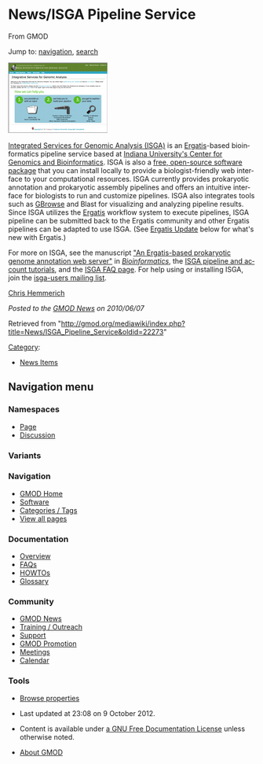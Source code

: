 <div id="mw-page-base" class="noprint">

</div>

<div id="mw-head-base" class="noprint">

</div>

<div id="content" class="mw-body" role="main">

<span id="top"></span>

<div id="mw-js-message" style="display:none;">

</div>



# <span dir="auto">News/ISGA Pipeline Service</span>

<div id="bodyContent">

<div id="siteSub">

From GMOD

</div>

<div id="contentSub">

</div>

<div id="jump-to-nav" class="mw-jump">

Jump to: [navigation](#mw-navigation), [search](#p-search)

</div>

<div id="mw-content-text" class="mw-content-ltr" lang="en" dir="ltr">

<div class="floatright">

<a href="http://isga.cgb.indiana.edu/" rel="nofollow"
title="ISGA at the Center for Genomics and Bioinformatics"><img
src="../../mediawiki/images/5/52/ISGAHomePageThumb.png" width="202"
height="143"
alt="ISGA at the Center for Genomics and Bioinformatics" /></a>

</div>

<a href="http://isga.cgb.indiana.edu/" class="external text"
rel="nofollow">Integrated Services for Genomic Analysis (ISGA)</a> is an
<a href="../Ergatis" class="mw-redirect" title="Ergatis">Ergatis</a>-based
bioinformatics pipeline service based at
<a href="http://cgb.indiana.edu/" class="external text"
rel="nofollow">Indiana University's Center for Genomics and
Bioinformatics</a>. ISGA is also a
<a href="http://sourceforge.net/projects/isga/" class="external text"
rel="nofollow">free, open-source software package</a> that you can
install locally to provide a biologist-friendly web interface to your
computational resources. ISGA currently provides prokaryotic annotation
and prokaryotic assembly pipelines and offers an intuitive interface for
biologists to run and customize pipelines. ISGA also integrates tools
such as [GBrowse](../GBrowse.1 "GBrowse") and Blast for visualizing and
analyzing pipeline results. Since ISGA utilizes the
<a href="../Ergatis" class="mw-redirect" title="Ergatis">Ergatis</a>
workflow system to execute pipelines, ISGA pipeline can be submitted
back to the Ergatis community and other Ergatis pipelines can be adapted
to use ISGA. (See [Ergatis Update](#Ergatis_Update) below for what's new
with Ergatis.)

For more on ISGA, see the manuscript <a
href="http://bioinformatics.oxfordjournals.org/cgi/content/abstract/26/8/1122"
class="external text" rel="nofollow">"An Ergatis-based prokaryotic
genome annotation web server"</a> in
*<a href="http://bioinformatics.oxfordjournals.org/"
class="external text" rel="nofollow">Bioinformatics</a>*, the
<a href="http://isga.cgb.indiana.edu/Help/Tutorial"
class="external text" rel="nofollow">ISGA pipeline and account
tutorials</a>, and the
<a href="http://isga.cgb.indiana.edu/Help/FAQ" class="external text"
rel="nofollow">ISGA FAQ page</a>. For help using or installing ISGA,
join the
<a href="https://lists.sourceforge.net/lists/listinfo/isga-users"
class="external text" rel="nofollow">isga-users mailing list</a>.

[Chris Hemmerich](../User:Chemmeri "User:Chemmeri")

  

<div class="newsfooter">

*Posted to the [GMOD News](../GMOD_News "GMOD News") on 2010/06/07*

</div>

</div>

<div class="printfooter">

Retrieved from
"<http://gmod.org/mediawiki/index.php?title=News/ISGA_Pipeline_Service&oldid=22273>"

</div>

<div id="catlinks" class="catlinks">

<div id="mw-normal-catlinks" class="mw-normal-catlinks">

[Category](../Special:Categories "Special:Categories"):

- [News Items](../Category:News_Items "Category:News Items")

</div>

</div>

<div class="visualClear">

</div>

</div>

</div>

<div id="mw-navigation">

## Navigation menu

<div id="mw-head">



<div id="left-navigation">

<div id="p-namespaces" class="vectorTabs" role="navigation"
aria-labelledby="p-namespaces-label">

### Namespaces

- <span id="ca-nstab-main"><a href="ISGA_Pipeline_Service" accesskey="c"
  title="View the content page [c]">Page</a></span>
- <span id="ca-talk"><a
  href="http://gmod.org/mediawiki/index.php?title=Talk:News/ISGA_Pipeline_Service&amp;action=edit&amp;redlink=1"
  accesskey="t"
  title="Discussion about the content page [t]">Discussion</a></span>

</div>

<div id="p-variants" class="vectorMenu emptyPortlet" role="navigation"
aria-labelledby="p-variants-label">

### 

### Variants[](#)

<div class="menu">

</div>

</div>

</div>

<div id="right-navigation">





</div>



</div>

</div>

</div>

<div id="mw-panel">

<div id="p-logo" role="banner">

<a href="../Main_Page"
style="background-image: url(../../images/GMOD-cogs.png);"
title="Visit the main page"></a>

</div>

<div id="p-Navigation" class="portal" role="navigation"
aria-labelledby="p-Navigation-label">

### Navigation

<div class="body">

- <span id="n-GMOD-Home">[GMOD Home](../Main_Page)</span>
- <span id="n-Software">[Software](../GMOD_Components)</span>
- <span id="n-Categories-.2F-Tags">[Categories /
  Tags](../Categories)</span>
- <span id="n-View-all-pages">[View all
  pages](../Special:AllPages)</span>

</div>

</div>

<div id="p-Documentation" class="portal" role="navigation"
aria-labelledby="p-Documentation-label">

### Documentation

<div class="body">

- <span id="n-Overview">[Overview](../Overview)</span>
- <span id="n-FAQs">[FAQs](../Category:FAQ)</span>
- <span id="n-HOWTOs">[HOWTOs](../Category:HOWTO)</span>
- <span id="n-Glossary">[Glossary](../Glossary)</span>

</div>

</div>

<div id="p-Community" class="portal" role="navigation"
aria-labelledby="p-Community-label">

### Community

<div class="body">

- <span id="n-GMOD-News">[GMOD News](../GMOD_News)</span>
- <span id="n-Training-.2F-Outreach">[Training /
  Outreach](../Training_and_Outreach)</span>
- <span id="n-Support">[Support](../Support)</span>
- <span id="n-GMOD-Promotion">[GMOD Promotion](../GMOD_Promotion)</span>
- <span id="n-Meetings">[Meetings](../Meetings)</span>
- <span id="n-Calendar">[Calendar](../Calendar)</span>

</div>

</div>

<div id="p-tb" class="portal" role="navigation"
aria-labelledby="p-tb-label">

### Tools

<div class="body">


- <span id="t-smwbrowselink"><a href="../Special:Browse/News-2FISGA_Pipeline_Service"
  rel="smw-browse">Browse properties</a></span>


</div>

</div>

</div>

</div>

<div id="footer" role="contentinfo">

- <span id="footer-info-lastmod">Last updated at 23:08 on 9 October
  2012.</span>
<!-- - <span id="footer-info-viewcount">7,145 page views.</span> -->
- <span id="footer-info-copyright">Content is available under
  <a href="http://www.gnu.org/licenses/fdl-1.3.html" class="external"
  rel="nofollow">a GNU Free Documentation License</a> unless otherwise
  noted.</span>

<!-- -->

- <span id="footer-places-about">[About
  GMOD](../GMOD:About "GMOD:About")</span>

<!-- -->






</div>
